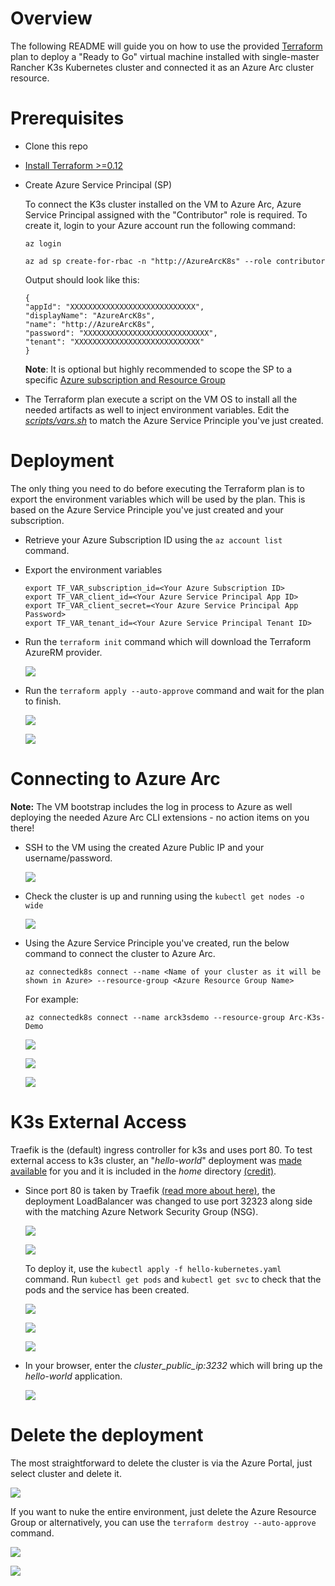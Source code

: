 # Overview

The following README will guide you on how to use the provided [Terraform](https://www.terraform.io/) plan to deploy a "Ready to Go" virtual machine installed with single-master Rancher K3s Kubernetes cluster and connected it as an Azure Arc cluster resource.

# Prerequisites

* Clone this repo

* [Install Terraform >=0.12](https://learn.hashicorp.com/terraform/getting-started/install.html)

* Create Azure Service Principal (SP)   

    To connect the K3s cluster installed on the VM to Azure Arc, Azure Service Principal assigned with the "Contributor" role is required. To create it, login to your Azure account run the following command:

    ```az login```

    ```az ad sp create-for-rbac -n "http://AzureArcK8s" --role contributor```

    Output should look like this:
    ```
    {
    "appId": "XXXXXXXXXXXXXXXXXXXXXXXXXXXX",
    "displayName": "AzureArcK8s",
    "name": "http://AzureArcK8s",
    "password": "XXXXXXXXXXXXXXXXXXXXXXXXXXXX",
    "tenant": "XXXXXXXXXXXXXXXXXXXXXXXXXXXX"
    }
    ```
    **Note**: It is optional but highly recommended to scope the SP to a specific [Azure subscription and Resource Group](https://docs.microsoft.com/en-us/cli/azure/ad/sp?view=azure-cli-latest) 

* The Terraform plan execute a script on the VM OS to install all the needed artifacts as well to inject environment variables. Edit the [*scripts/vars.sh*](../azure/terraform/scripts/vars.sh) to match the Azure Service Principle you've just created. 

# Deployment

The only thing you need to do before executing the Terraform plan is to export the environment variables which will be used by the plan. This is based on the Azure Service Principle you've just created and your subscription.  

* Retrieve your Azure Subscription ID using the ```az account list``` command.

* Export the environment variables

    ```export TF_VAR_subscription_id=<Your Azure Subscription ID>```   
    ```export TF_VAR_client_id=<Your Azure Service Principal App ID>```   
    ```export TF_VAR_client_secret=<Your Azure Service Principal App Password>```   
    ```export TF_VAR_tenant_id=<Your Azure Service Principal Tenant ID>```

* Run the ```terraform init``` command which will download the Terraform AzureRM provider.

    ![](../img/azure_terraform/01.png)

* Run the ```terraform apply --auto-approve``` command and wait for the plan to finish.

    ![](../img/azure_terraform/02.png)   

    ![](../img/azure_terraform/03.png)

# Connecting to Azure Arc

**Note:** The VM bootstrap includes the log in process to Azure as well deploying the needed Azure Arc CLI extensions - no action items on you there!

* SSH to the VM using the created Azure Public IP and your username/password.

    ![](../img/azure_terraform/04.png)

* Check the cluster is up and running using the ```kubectl get nodes -o wide```

    ![](../img/azure_terraform/05.png)

* Using the Azure Service Principle you've created, run the below command to connect the cluster to Azure Arc.

    ```az connectedk8s connect --name <Name of your cluster as it will be shown in Azure> --resource-group <Azure Resource Group Name>```

    For example:

    ```az connectedk8s connect --name arck3sdemo --resource-group Arc-K3s-Demo```

    ![](../img/azure_terraform/06.png)   

    ![](../img/azure_terraform/07.png)

    ![](../img/azure_terraform/08.png)

# K3s External Access

Traefik is the (default) ingress controller for k3s and uses port 80. To test external access to k3s cluster, an "*hello-world*" deployment was [made available](../azure/terraform/deployment/hello-kubernetes.yaml) for you and it is included in the *home* directory [(credit)](https://github.com/paulbouwer/hello-kubernetes). 

* Since port 80 is taken by Traefik [(read more about here)](https://github.com/rancher/k3s/issues/436), the deployment LoadBalancer was changed to use port 32323 along side with the matching Azure Network Security Group (NSG).

    ![](../img/azure_terraform/09.png)

    ![](../img/azure_terraform/10.png)

    To deploy it, use the ```kubectl apply -f hello-kubernetes.yaml``` command. Run ```kubectl get pods``` and ```kubectl get svc``` to check that the pods and the service has been created. 

    ![](../img/azure_terraform/11.png)

    ![](../img/azure_terraform/12.png)

    ![](../img/azure_terraform/13.png)

* In your browser, enter the *cluster_public_ip:3232* which will bring up the *hello-world* application.

    ![](../img/azure_terraform/14.png)

# Delete the deployment

The most straightforward to delete the cluster is via the Azure Portal, just select cluster and delete it. 

![](../img/azure_terraform/15.png)

If you want to nuke the entire environment, just delete the Azure Resource Group or alternatively, you can use the ```terraform destroy --auto-approve``` command.

![](../img/azure_terraform/16.png)

![](../img/azure_terraform/17.png)